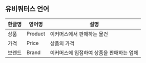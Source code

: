 ## 유비쿼터스 언어

| 한글명 | 영어명     | 설명                     |
|-----|---------|------------------------|
| 상품  | Product | 이커머스에서 판매하는 물건         |
| 가격  | Price   | 상품의 가격                 |
| 브랜드 | Brand   | 이커머스에 입점하여 상품을 판매하는 업체 |